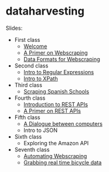 # dataharvesting


Slides:

-   First class
    -   [Welcome](./welcome/welcome.html)
    -   [A Primer on Webscraping](./primer_webscraping/primer_webscraping.html)
    -   [Data Formats for Webscraping](./data_formats_wscrap/data_formats_wscrap.html)
-   Second class
    -   [Intro to Regular Expressions](./intro_regex/intro_regex.html)
    -   [Intro to XPath](./intro_xpath/intro_xpath.html)
-   Third class
    -   [Scraping Spanish Schools](./case_study_spanish_schools/case_study_spanish_schools.html)
-   Fourth class
    -   [Introduction to REST APIs](./intro_apis/intro_apis.html)
    -   [A Primer on REST APIs](./primer_apis/primer_apis.html)
-   Fifth class
    -   [A Dialogue between computers](./dialogue_between_computers/dialogue_between_computers.html)
    -   Intro to JSON
-   Sixth class
    -   Exploring the Amazon API
-   Seventh class
    -   [Automating Webscraping](./automating_web_scraping/automating_web_scraping.html)
    -   [Grabbing real time bicycle data](./automating_apis/automating_apis.html)
